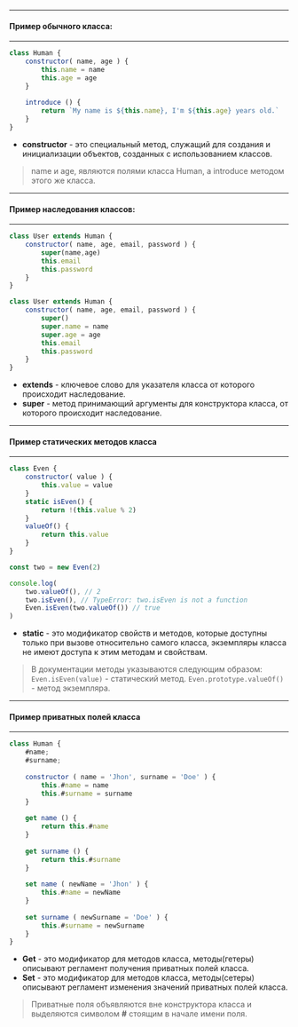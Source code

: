 
----
#### Пример обычного класса:
---
```js
class Human {
	constructor( name, age ) {
		this.name = name
		this.age = age
	}
	
	introduce () {
		return `My name is ${this.name}, I'm ${this.age} years old.`
	}
}
```

- **constructor** - это специальный метод, служащий для создания и инициализации объектов, созданных с использованием классов.

> name и age, являются полями класса Human, а introduce методом этого же класса.



---
#### Пример наследования классов:
---
```js
class User extends Human {
	constructor( name, age, email, password ) {
		super(name,age)
		this.email
		this.password
	}
}
```

```js
class User extends Human {
	constructor( name, age, email, password ) {
		super()
		super.name = name
		super.age = age
		this.email
		this.password
	}
}
```
- **extends** - ключевое слово для указателя класса от которого происходит наследование.
- **super** - метод принимающий аргументы для конструктора класса, от которого происходит наследование.



--- 
#### Пример статических методов класса
---
```js
class Even {
	constructor( value ) {
		this.value = value
	}
	static isEven() {
		return !(this.value % 2)
	}
	valueOf() {
		return this.value
	}
}

const two = new Even(2)

console.log(
    two.valueOf(), // 2
    two.isEven(), // TypeError: two.isEven is not a function
    Even.isEven(two.valueOf()) // true
)
```

- **static** - это модификатор свойств и методов, которые доступны только при вызове относительно самого класса, экземпляры класса не имеют доступа к этим методам и свойствам.

> В документации методы указываются следующим образом:
> `Even.isEven(value)` - статический метод.
> `Even.prototype.valueOf()` - метод экземпляра.



--- 
#### Пример приватных полей класса
---
```js
class Human {
    #name;
    #surname;
    
    constructor ( name = 'Jhon', surname = 'Doe' ) {
        this.#name = name
        this.#surname = surname
    }
  
    get name () {
        return this.#name
    }
  
    get surname () {
        return this.#surname
    }
    
    set name ( newName = 'Jhon' ) {
        this.#name = newName
    }
    
    set surname ( newSurname = 'Doe' ) {
        this.#surname = newSurname
    }
}
```

- **Get** - это модификатор для методов класса, методы(гетеры) описывают регламент получения приватных полей класса.
- **Set** - это модификатор для методов класса, методы(сетеры) описывают регламент изменения значений приватных полей класса.

> Приватные поля объявляются вне конструктора класса и выделяются символом **#** стоящим в начале имени поля.






